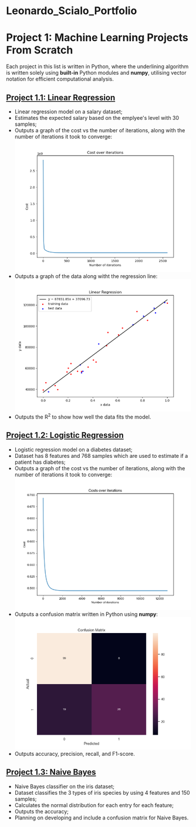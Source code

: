 # Leonardo_Scialo_Portfolio

# Project 1: Machine Learning Projects From Scratch
Each project in this list is written in Python, where the underlining algorithm is written solely using **built-in** Python modules and **numpy**, utilising vector notation for efficient computational analysis.

## [Project 1.1: Linear Regression](https://github.com/LeonardoScialo/Linear_Regression)
* Linear regression model on a salary dataset;
* Estimates the expected salary based on the emplyee's level with 30 samples;
* Outputs a graph of the cost vs the number of iterations, along with the number of iterations it took to converge:
![](/images/LinearRegressionCost.png)
* Outputs a graph of the data along witht the regression line:
![](/images/LinearRegressionModel.png)
* Outputs the $\text{R}^2$ to show how well the data fits the model.


## [Project 1.2: Logistic Regression](https://github.com/LeonardoScialo/Logistic_Regression)
* Logistic regression model on a diabetes dataset;
* Dataset has 8 features and 768 samples which are used to estimate if a patient has diabetes;
* Outputs a graph of the cost vs the number of iterations, along with the number of iterations it took to converge:
![](/images/LogisticRegressionCost.png)
* Outputs a confusion matrix written in Python using **numpy**:
![](/images/LogisticRegressionConfusionMatrix.png)
* Outputs accuracy, precision, recall, and F1-score.

## [Project 1.3: Naive Bayes](https://github.com/LeonardoScialo/Naive_Bayes)
* Naive Bayes classifier on the iris dataset;
* Dataset classifies the 3 types of iris species by using 4 features and 150 samples;
* Calculates the normal distribution for each entry for each feature;
* Outputs the accuracy;
* Planning on developing and include a confusion matrix for Naive Bayes.
